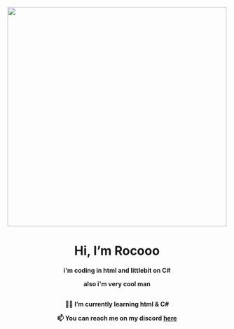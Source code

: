 <p style="border-radius: 20px;" align="center">
  <img src="https://i.imgur.com/xRPueLA.png" height="500"/>
</p>
<h1  align="center">Hi, I’m Rocooo</h1>

<p align="center"><b>i'm coding in html and littlebit on C#</b></p>
<p align="center"><b>also i'm very cool man</b></p>

## 

<p align="center"><b>👨‍💻 I’m currently learning html & C#</b></p>

<p align="center"><b>📫 You can reach me on my discord <a href="https://discordapp.com/users/739418931051102239">here</a></b></p>
